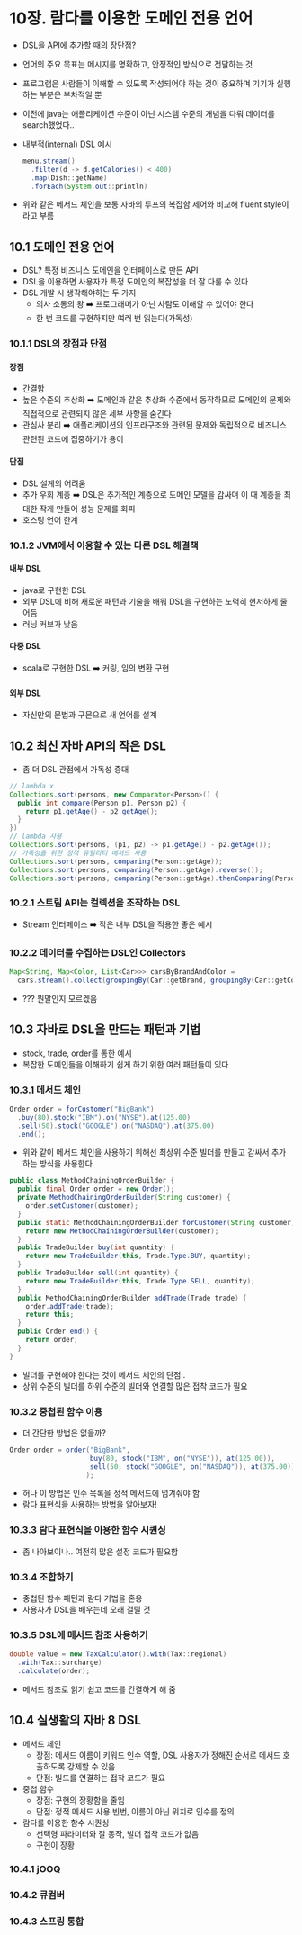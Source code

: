 # 10장. 람다를 이용한 도메인 전용 언어

- DSL을 API에 추가할 때의 장단점?

- 언어의 주요 목표는 메시지를 명확하고, 안정적인 방식으로 전달하는 것

- 프로그램은 사람들이 이해할 수 있도록 작성되어야 하는 것이 중요하며 기기가 실행하는 부분은 부차적일 뿐

- 이전에 java는 애플리케이션 수준이 아닌 시스템 수준의 개념을 다뤄 데이터를 search했었다..

- 내부적(internal) DSL 예시

  ~~~java
  menu.stream()
    .filter(d -> d.getCalories() < 400)
    .map(Dish::getName)
    .forEach(System.out::println)
  ~~~

- 위와 같은 메서드 체인을 보통 자바의 루프의 복잡함 제어와 비교해 fluent style이라고 부름

## 10.1 도메인 전용 언어

- DSL? 특정 비즈니스 도메인을 인터페이스로 만든 API
- DSL을 이용하면 사용자가 특정 도메인의 복잡성을 더 잘 다룰 수 있다
- DSL 개발 시 생각해야하는 두 가지
  - 의사 소통의 왕 ➡️ 프로그래머가 아닌 사람도 이해할 수 있어야 한다
  - 한 번 코드를 구현하지만 여러 번 읽는다(가독성)

### 10.1.1 DSL의 장점과 단점

#### 장점

- 간결함
- 높은 수준의 추상화 ➡️ 도메인과 같은 추상화 수준에서 동작하므로 도메인의 문제와 직접적으로 관련되지 않은 세부 사항을 숨긴다
- 관심사 분리 ➡️ 애플리케이션의 인프라구조와 관련된 문제와 독립적으로 비즈니스 관련된 코드에 집중하기가 용이

#### 단점

- DSL 설계의 어려움
- 추가 우회 계층 ➡️ DSL은 추가적인 계층으로 도메인 모델을 감싸며 이 때 계층을 최대한 작게 만들어 성능 문제를 회피
- 호스팅 언어 한계

### 10.1.2 JVM에서 이용할 수 있는 다른 DSL 해결책

#### 내부 DSL

- java로 구현한 DSL
- 외부 DSL에 비해 새로운 패턴과 기술을 배워 DSL을 구현하는 노력히 현저하게 줄어듬
- 러닝 커브가 낮음

#### 다중 DSL

- scala로 구현한 DSL ➡️ 커링, 임의 변환 구현

#### 외부 DSL

- 자신만의 문법과 구믄으로 새 언어를 설계

## 10.2 최신 자바 API의 작은 DSL

- 좀 더 DSL 관점에서 가독성 증대

~~~java
// lambda x
Collections.sort(persons, new Comparator<Person>() {
  public int compare(Person p1, Person p2) {
    return p1.getAge() - p2.getAge();
  }
})
// lambda 사용
Collections.sort(persons, (p1, p2) -> p1.getAge() - p2.getAge());
// 가독성을 위한 정적 유틸리티 메서드 사용
Collections.sort(persons, comparing(Person::getAge));
Collections.sort(persons, comparing(Person::getAge).reverse());
Collections.sort(persons, comparing(Person::getAge).thenComparing(Person::getName));
~~~

### 10.2.1 스트림 API는 컬렉션을 조작하는 DSL

- Stream 인터페이스 ➡️ 작은 내부 DSL을 적용한 좋은 예시

### 10.2.2 데이터를 수집하는 DSL인 Collectors

~~~java
Map<String, Map<Color, List<Car>>> carsByBrandAndColor =
  cars.stream().collect(groupingBy(Car::getBrand, groupingBy(Car::getColor)));
~~~

- ??? 뭔말인지 모르겠음

## 10.3 자바로 DSL을 만드는 패턴과 기법

- stock, trade, order를 통한 예시
- 복잡한 도메인들을 이해하기 쉽게 하기 위한 여러 패턴들이 있다

### 10.3.1 메서드 체인

~~~java
Order order = forCustomer("BigBank")
  .buy(80).stock("IBM").on("NYSE").at(125.00)
  .sell(50).stock("GOOGLE").on("NASDAQ").at(375.00)
  .end();
~~~

- 위와 같이 메서드 체인을 사용하기 위해선 최상위 수준 빌더를 만들고 감싸서 추가하는 방식을 사용한다

~~~java
public class MethodChainingOrderBuilder {
  public final Order order = new Order();
  private MethodChainingOrderBuilder(String customer) {
    order.setCustomer(customer);
  }
  public static MethodChainingOrderBuilder forCustomer(String customer) {
    return new MethodChainingOrderBuilder(customer);
  }
  public TradeBuilder buy(int quantity) {
    return new TradeBuilder(this, Trade.Type.BUY, quantity);
  }
  public TradeBuilder sell(int quantity) {
    return new TradeBuilder(this, Trade.Type.SELL, quantity);
  }
  public MethodChainingOrderBuilder addTrade(Trade trade) {
    order.addTrade(trade);
    return this;
  }
  public Order end() {
    return order;
  }
}
~~~

- 빌더를 구현해야 한다는 것이 메서드 체인의 단점..
- 상위 수준의 빌더를 하위 수준의 빌더와 연결할 많은 접착 코드가 필요

### 10.3.2 중첩된 함수 이용

- 더 간단한 방법은 없을까?

~~~java
Order order = order("BigBank", 
                    buy(80, stock("IBM", on("NYSE")), at(125.00)),
                    sell(50, stock("GOOGLE", on("NASDAQ")), at(375.00))
                   );
~~~

- 허나 이 방법은 인수 목록을 정적 메서드에 넘겨줘야 함
- 람다 표현식을 사용하는 방법을 알아보자!

### 10.3.3 람다 표현식을 이용한 함수 시퀀싱

- 좀 나아보이나.. 여전히 많은 설정 코드가 필요함

### 10.3.4 조합하기

- 중첩된 함수 패턴과 람다 기법을 혼용
- 사용자가 DSL을 배우는데 오래 걸릴 것

### 10.3.5 DSL에 메서드 참조 사용하기

~~~java
double value = new TaxCalculator().with(Tax::regional)
  .with(Tax::surcharge)
  .calculate(order);
~~~

- 메서드 참조로 읽기 쉽고 코드를 간결하게 해 줌

## 10.4 실생활의 자바 8 DSL

- 메서드 체인
  - 장점: 메서드 이름이 키워드 인수 역할, DSL 사용자가 정해진 순서로 메서드 호출하도록 강제할 수 있음
  - 단점: 빌드를 연결하는 접착 코드가 필요
- 중첩 함수
  - 장점: 구현의 장황함을 줄임
  - 단점: 정적 메서드 사용 빈번, 이름이 아닌 위치로 인수를 정의
- 람다를 이용한 함수 시퀀싱
  - 선택형 파라미터와 잘 동작, 빌더 접착 코드가 없음
  - 구현이 장황

### 10.4.1 jOOQ

### 10.4.2 큐컴버

### 10.4.3 스프링 통합

























